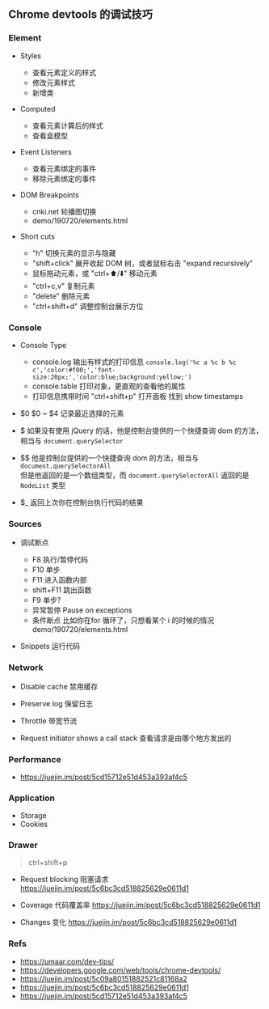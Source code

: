 ## Chrome devtools 的调试技巧

### Element

- Styles

    - 查看元素定义的样式
    - 修改元素样式
    - 新增类

- Computed

    - 查看元素计算后的样式
    - 查看盒模型

- Event Listeners

    - 查看元素绑定的事件
    - 移除元素绑定的事件


- DOM Breakpoints
    - cnki.net 轮播图切换
    - demo/190720/elements.html


- Short cuts
    - "h" 切换元素的显示与隐藏
    - "shift+click" 展开收起 DOM 树，或者鼠标右击 "expand recursively"
    - 鼠标拖动元素，或 "ctrl+⬆️/⬇️" 移动元素
    - "ctrl+c,v" 复制元素
    - "delete" 删除元素
    - "ctrl+shift+d" 调整控制台展示方位

### Console

- Console Type
    - console.log
    输出有样式的打印信息
    `console.log('%c a %c b %c c','color:#f00;','font-size:20px;','color:blue;background:yellow;')`
    - console.table
    打印对象，更直观的查看他的属性
    - 打印信息携带时间
    "ctrl+shift+p" 打开面板 找到 show timestamps

- $0
    $0 ~ $4 记录最近选择的元素
- $
    如果没有使用 jQuery 的话，他是控制台提供的一个快捷查询 dom 的方法，相当与 `document.querySelector`
- $$
    他是控制台提供的一个快捷查询 dom 的方法，相当与 `document.querySelectorAll`  
    但是他返回的是一个数组类型，而 `document.querySelectorAll` 返回的是 `NodeList` 类型
- $_
    返回上次你在控制台执行代码的结果


### Sources

- 调试断点
    - F8 执行/暂停代码
    - F10 单步
    - F11 进入函数内部
    - shift+F11 跳出函数
    - F9 单步?
    - 异常暂停 Pause on exceptions
    - 条件断点
    比如你在for 循环了，只想看某个 i 的时候的情况  
    demo/190720/elements.html

- Snippets 运行代码


### Network
- Disable cache 禁用缓存

- Preserve log 保留日志

- Throttle 带宽节流

- Request initiator shows a call stack 查看请求是由哪个地方发出的


### Performance

- https://juejin.im/post/5cd15712e51d453a393af4c5 

### Application

- Storage
- Cookies

### Drawer
> ctrl+shift+p

- Request blocking 阻塞请求
  https://juejin.im/post/5c6bc3cd518825629e0611d1

- Coverage 代码覆盖率
  https://juejin.im/post/5c6bc3cd518825629e0611d1

- Changes 变化
  https://juejin.im/post/5c6bc3cd518825629e0611d1


### Refs

- https://umaar.com/dev-tips/
- https://developers.google.com/web/tools/chrome-devtools/
- https://juejin.im/post/5c09a80151882521c81168a2
- https://juejin.im/post/5c6bc3cd518825629e0611d1
- https://juejin.im/post/5cd15712e51d453a393af4c5
